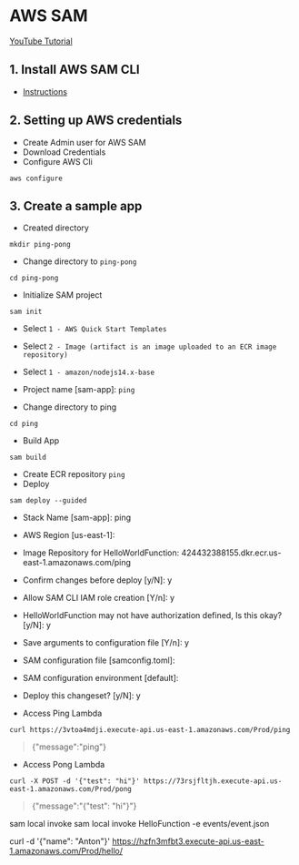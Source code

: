 # AWS SAM

[YouTube Tutorial]()

## 1. Install AWS SAM CLI
- [Instructions](https://docs.aws.amazon.com/serverless-application-model/latest/developerguide/serverless-sam-cli-install.html)

## 2. Setting up AWS credentials

- Create Admin user for AWS SAM
- Download Credentials
- Configure AWS Cli
```
aws configure
```

## 3. Create a sample app
- Created directory
```
mkdir ping-pong
```
- Change directory to `ping-pong`
```
cd ping-pong
```
- Initialize SAM project
```
sam init
```
- Select `1 - AWS Quick Start Templates`
- Select `2 - Image (artifact is an image uploaded to an ECR image repository)`
- Select `1 - amazon/nodejs14.x-base`
- Project name [sam-app]: `ping`

- Change directory to ping
```
cd ping
```

- Build App
```
sam build
```
- Create ECR repository `ping`
- Deploy
```
sam deploy --guided
```
- Stack Name [sam-app]: ping
- AWS Region [us-east-1]:
- Image Repository for HelloWorldFunction: 424432388155.dkr.ecr.us-east-1.amazonaws.com/ping
- Confirm changes before deploy [y/N]: y
- Allow SAM CLI IAM role creation [Y/n]: y
- HelloWorldFunction may not have authorization defined, Is this okay? [y/N]: y
- Save arguments to configuration file [Y/n]: y
- SAM configuration file [samconfig.toml]:
- SAM configuration environment [default]:

- Deploy this changeset? [y/N]: y

- Access Ping Lambda
```
curl https://3vtoa4mdji.execute-api.us-east-1.amazonaws.com/Prod/ping
```
> {"message":"ping"}

- Access Pong Lambda
```
curl -X POST -d '{"test": "hi"}' https://73rsjfltjh.execute-api.us-east-1.amazonaws.com/Prod/pong
```
> {"message":"{\"test\": \"hi\"}"}















sam local invoke
sam local invoke HelloFunction -e events/event.json

curl -d '{"name": "Anton"}' https://hzfn3mfbt3.execute-api.us-east-1.amazonaws.com/Prod/hello/
